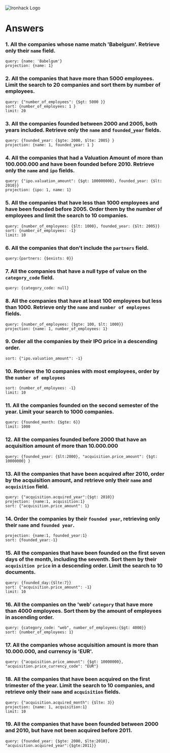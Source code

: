 ![Ironhack Logo](https://i.imgur.com/1QgrNNw.png)

# Answers

### 1. All the companies whose name match 'Babelgum'. Retrieve only their `name` field.

<!-- Your Code Goes Here -->

    query: {name: 'Babelgum'}
    projection: {name: 1}
  

### 2. All the companies that have more than 5000 employees. Limit the search to 20 companies and sort them by **number of employees**.

<!-- Your Code Goes Here -->
    query: {"number_of_employees": {$gt: 5000 }}
    sort: {number_of_employees: 1 }
    limit: 20
### 3. All the companies founded between 2000 and 2005, both years included. Retrieve only the `name` and `founded_year` fields.

<!-- Your Code Goes Here -->
    query: {founded_year: {$gte: 2000, $lte: 2005} }
    projection: {name: 1, founded_year: 1 }
### 4. All the companies that had a Valuation Amount of more than 100.000.000 and have been founded before 2010. Retrieve only the `name` and `ipo` fields.

<!-- Your Code Goes Here -->
    query: {"ipo.valuation_amount": {$gt: 100000000}, founded_year: {$lt: 2010}}
    projection: {ipo: 1, name: 1}
### 5. All the companies that have less than 1000 employees and have been founded before 2005. Order them by the number of employees and limit the search to 10 companies.

<!-- Your Code Goes Here -->
    query: {number_of_employees: {$lt: 1000}, founded_year: {$lt: 2005}}
    sort: {number_of_employees: -1}
    limit: 10
### 6. All the companies that don't include the `partners` field.

<!-- Your Code Goes Here -->
    query:{partners: {$exists: 0}}
### 7. All the companies that have a null type of value on the `category_code` field.

<!-- Your Code Goes Here -->
    query: {category_code: null}
### 8. All the companies that have at least 100 employees but less than 1000. Retrieve only the `name` and `number of employees` fields.

<!-- Your Code Goes Here -->
    query: {number_of_employees: {$gte: 100, $lt: 1000}}
    projection: {name: 1, number_of_employees: 1}

### 9. Order all the companies by their IPO price in a descending order.

<!-- Your Code Goes Here -->
    sort: {"ipo.valuation_amount": -1}
### 10. Retrieve the 10 companies with most employees, order by the `number of employees`

<!-- Your Code Goes Here -->
    sort: {number_of_employees: -1}
    limit: 10
### 11. All the companies founded on the second semester of the year. Limit your search to 1000 companies.

<!-- Your Code Goes Here -->
    query: {founded_month: {$gte: 6}}
    limit: 1000
### 12. All the companies founded before 2000 that have an acquisition amount of more than 10.000.000

<!-- Your Code Goes Here -->
    query: {founded_year: {$lt:2000}, "acquisition.price_amount": {$gt: 10000000} }
### 13. All the companies that have been acquired after 2010, order by the acquisition amount, and retrieve only their `name` and `acquisition` field.

<!-- Your Code Goes Here -->
    query: {"acquisition.acquired_year":{$gt: 2010}}
    projection: {name:1, acquisition:1}
    sort: {"acquisition.price_amount": 1}
### 14. Order the companies by their `founded year`, retrieving only their `name` and `founded year`.

<!-- Your Code Goes Here -->
    projection: {name:1, founded_year:1}
    sort: {founded_year:-1}
### 15. All the companies that have been founded on the first seven days of the month, including the seventh. Sort them by their `acquisition price` in a descending order. Limit the search to 10 documents.

<!-- Your Code Goes Here -->
    query: {founded_day:{$lte:7}}
    sort: {"acquisition.price_amount": -1}
    limit: 10
### 16. All the companies on the 'web' `category` that have more than 4000 employees. Sort them by the amount of employees in ascending order.

<!-- Your Code Goes Here -->
    query: {category_code: "web", number_of_employees:{$gt: 4000}}
    sort: {number_of_employees: 1}
### 17. All the companies whose acquisition amount is more than 10.000.000, and currency is 'EUR'.

<!-- Your Code Goes Here -->
    query: {"acquisition.price_amount": {$gt: 10000000}, "acquisition.price_currency_code": "EUR"}
### 18. All the companies that have been acquired on the first trimester of the year. Limit the search to 10 companies, and retrieve only their `name` and `acquisition` fields.

<!-- Your Code Goes Here -->
    query: {"acquisition.acquired_month": {$lte: 3}}
    projection: {name: 1, acquisition:1}
    limit: 10
### 19. All the companies that have been founded between 2000 and 2010, but have not been acquired before 2011.

<!-- Your Code Goes Here -->
    query: {founded_year: {$gte: 2000, $lte:2010}, "acquisition.acquired_year":{$gte:2011}}
